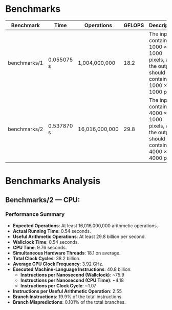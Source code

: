# Benchmarks

| Benchmark      | Time        | Operations       | GFLOPS | Description                                                   |
|----------------|-------------|------------------|--------|---------------------------------------------------------------|
| benchmarks/1   | 0.055075 s  | 1,004,000,000    | 18.2   | The input contains 1000 × 1000 pixels, and the output should contain 1000 × 1000 pixels |
| benchmarks/2   | 0.537870 s  | 16,016,000,000   | 29.8   | The input contains 4000 × 1000 pixels, and the output should contain 4000 × 4000 pixels |

# Benchmarks Analysis

## Benchmarks/2 — CPU:

### Performance Summary

- **Expected Operations**: At least 16,016,000,000 arithmetic operations.
- **Actual Running Time**: 0.54 seconds.
- **Useful Arithmetic Operations**: At least 29.8 billion per second.
- **Wallclock Time**: 0.54 seconds.
- **CPU Time**: 9.76 seconds.
- **Simultaneous Hardware Threads**: 18.1 on average.
- **Total Clock Cycles**: 38.2 billion.
- **Average CPU Clock Frequency**: 3.92 GHz.
- **Executed Machine-Language Instructions**: 40.8 billion.
  - **Instructions per Nanosecond (Wallclock)**: ~75.9
  - **Instructions per Nanosecond (CPU Time)**: ~4.18
  - **Instructions per Clock Cycle**: ~1.07
- **Instructions per Useful Arithmetic Operation**: 2.55
- **Branch Instructions**: 19.9% of the total instructions.
- **Branch Mispredictions**: 0.101% of the total branches.
